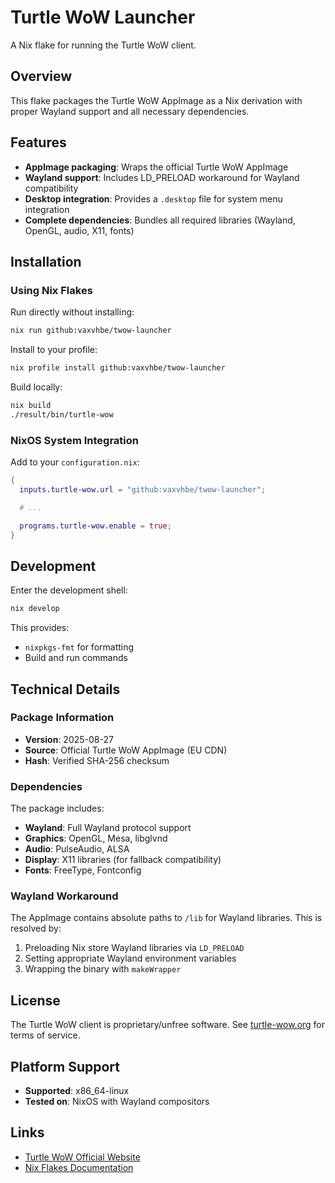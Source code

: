 # Turtle WoW Launcher

A Nix flake for running the Turtle WoW client.

## Overview

This flake packages the Turtle WoW AppImage as a Nix derivation with proper Wayland support and all necessary dependencies.

## Features

- **AppImage packaging**: Wraps the official Turtle WoW AppImage
- **Wayland support**: Includes LD_PRELOAD workaround for Wayland compatibility
- **Desktop integration**: Provides a `.desktop` file for system menu integration
- **Complete dependencies**: Bundles all required libraries (Wayland, OpenGL, audio, X11, fonts)

## Installation

### Using Nix Flakes

Run directly without installing:
```bash
nix run github:vaxvhbe/twow-launcher
```

Install to your profile:
```bash
nix profile install github:vaxvhbe/twow-launcher
```

Build locally:
```bash
nix build
./result/bin/turtle-wow
```

### NixOS System Integration

Add to your `configuration.nix`:
```nix
{
  inputs.turtle-wow.url = "github:vaxvhbe/twow-launcher";

  # ...

  programs.turtle-wow.enable = true;
}
```

## Development

Enter the development shell:
```bash
nix develop
```

This provides:
- `nixpkgs-fmt` for formatting
- Build and run commands

## Technical Details

### Package Information
- **Version**: 2025-08-27
- **Source**: Official Turtle WoW AppImage (EU CDN)
- **Hash**: Verified SHA-256 checksum

### Dependencies
The package includes:
- **Wayland**: Full Wayland protocol support
- **Graphics**: OpenGL, Mesa, libglvnd
- **Audio**: PulseAudio, ALSA
- **Display**: X11 libraries (for fallback compatibility)
- **Fonts**: FreeType, Fontconfig

### Wayland Workaround
The AppImage contains absolute paths to `/lib` for Wayland libraries. This is resolved by:
1. Preloading Nix store Wayland libraries via `LD_PRELOAD`
2. Setting appropriate Wayland environment variables
3. Wrapping the binary with `makeWrapper`

## License

The Turtle WoW client is proprietary/unfree software. See [turtle-wow.org](https://turtle-wow.org) for terms of service.

## Platform Support

- **Supported**: x86_64-linux
- **Tested on**: NixOS with Wayland compositors

## Links

- [Turtle WoW Official Website](https://turtle-wow.org)
- [Nix Flakes Documentation](https://nixos.wiki/wiki/Flakes)
